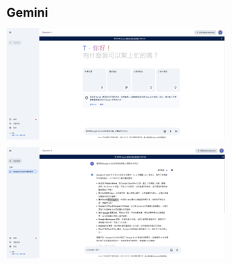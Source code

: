 # Gemini

![gemini_0515_1.png](./pics/gemini_0515_1.png)


![gemini_0515_2.png](./pics/gemini_0515_2.png)

